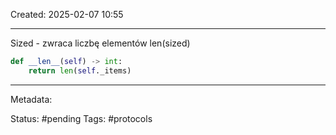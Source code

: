 Created: 2025-02-07 10:55

---
Sized - zwraca liczbę elementów len(sized)


```python
def __len__(self) -> int:  
    return len(self._items)
```
---
Metadata:

Status: #pending
Tags: #protocols 
